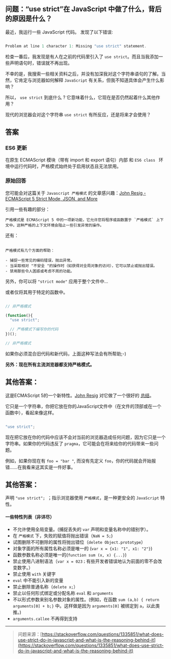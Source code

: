 ## 问题：“use strict”在 JavaScript 中做了什么，背后的原因是什么？

最近，我运行一些 JavaScript 代码。 发现了以下错误:

```js

Problem at line 1 character 1: Missing "use strict" statement.

```

检查一番后，我发现是有人在之前的代码里引入了 `use strict`。而且当我添加一些声明语句时，错误就不再出现。

不幸的是，我搜索一些相关资料之后，并没有加深我对这个字符串语句的了解。当然，它肯定与浏览器如何解释 `JavaScript` 有关系，但我不知道具体会产生什么影响？

所以， `use strict` 到底什么 ? 它意味着什么，它现在是否仍然起着什么其他作用？

现代的浏览器会对这个字符串 `use strict` 有所反应，还是将来才会使用？

## 答案

### ES6 更新

在原生 ECMAScript 模块（带有 import 和 export 语句）内部 和 `ES6 class `  环境中运行代码时，严格模式始终处于启用状态且无法禁用。

### 原始回答

您可能会对这篇关于 `Javascript 严格模式` 的文章感兴趣：[John Resig - ECMAScript 5 Strict Mode, JSON, and More](https://johnresig.com/blog/ecmascript-5-strict-mode-json-and-more/)

引用一些有趣的部分：

```
严格模式是 ECMAScript 5 中的一项新功能，它允许您将程序或函数置于 `严格模式` 上下文中。这种严格的上下文环境会阻止一些引发异常的操作。
```

还有：

```

严格模式有几个方面的帮助：

- 捕捉一些常见的编码错误，抛出异常。
- 当采取相对 "不安全 "的操作时（如获得对全局对象的访问），它可以禁止或抛出错误。
- 禁用那些令人困惑或考虑不周的功能。

```

另外，你可以将 `"strict mode"` 应用于整个文件中...

或者仅将其用于特定的函数中。

```js

// 非严格模式

(function(){
  "use strict";

  // 严格模式下编写你的代码
})();

// 非严格模式

```

如果你必须混合旧代码和新代码，上面这种写法会有所帮助;-)

**另外：现在所有主流浏览器都支持严格模式。**

## 其他答案：

这是ECMAScript 5的一个新特性。[John Resig](https://johnresig.com/blog/ecmascript-5-strict-mode-json-and-more/) 对它做了一个很好的 [总结](https://johnresig.com/blog/ecmascript-5-strict-mode-json-and-more/)。

它只是一个字符串，你把它放在你的JavaScript文件中（在文件的顶部或在一个函数中），看起来像这样。

```js

"use strict";

```

现在把它放在你的代码中应该不会对当前的浏览器造成任何问题，因为它只是一个字符串。如果你的代码违反了 `pragma`，它可能会在将来给你的代码带来一些问题。

例如，如果你现在有 `foo = "bar "`, 而没有先定义 `foo`，你的代码就会开始报错......在我看来这其实是一件好事。

## 其他答案：

声明 `"use strict"; `；指示浏览器使用 `严格模式`，是一种更安全的 `JavaScript` 特性。

#### 一些特性列表（非详尽）

- 不允许使用全局变量。(捕捉丢失的 `var` 声明和变量名称中的错别字）。
- 在 `严格模式` 下，失败的赋值将抛出错误（`NaN = 5;`)
- 试图删除不可删除的属性将抛出错位（`delete Object.prototype`）
- 对象字面的所有属性名称必须是唯一的 (`var x = {x1: "1", x1: "2"}`)
- 函数参数名称必须是唯一的(`function sum (x, x) {...}`)
- 禁止使用八进制语法（`var x = 023；`有些开发者错误地认为前面的零不会改变数字。）
- 禁止使用 `with` 关键字
- `eval` 中不能引入新的变量
- 禁止删除普通名称（`delete x;`）
- 禁止以任何形式绑定或分配名称 `eval` 和 `arguments`
- 不以形式参数来别名参数对象的属性。(例如，在函数 `sum (a,b) { return arguments[0] + b;}` 中。这样做是因为 `arguments[0]` 被绑定到 `a`，以此类推。)
- `arguments.callee` 不再得到支持

---
> 问题来源：[https://stackoverflow.com/questions/1335851/what-does-use-strict-do-in-javascript-and-what-is-the-reasoning-behind-it](https://stackoverflow.com/questions/1335851/what-does-use-strict-do-in-javascript-and-what-is-the-reasoning-behind-it)
